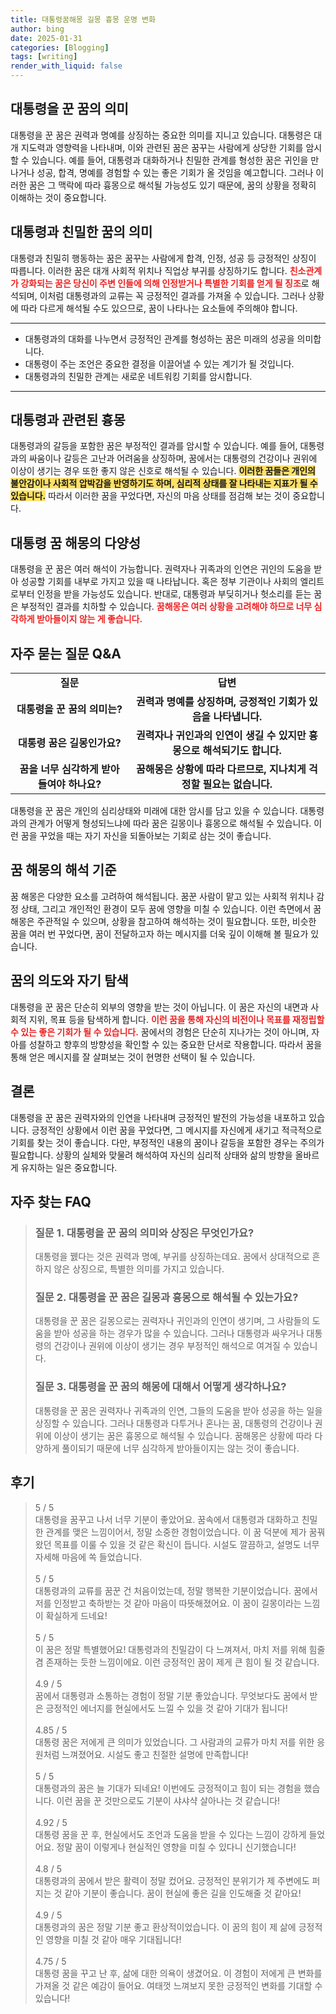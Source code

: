 ```yaml
---
title: 대통령꿈해몽 길몽 흉몽 운명 변화
author: bing
date: 2025-01-31
categories: [Blogging]
tags: [writing]
render_with_liquid: false
---
```



<h2 id='꿈의 상징과 대통령의 의미'>대통령을 꾼 꿈의 의미</h2>

<p>대통령을 꾼 꿈은 권력과 명예를 상징하는 중요한 의미를 지니고 있습니다. 대통령은 대개 지도력과 영향력을 나타내며, 이와 관련된 꿈은 꿈꾸는 사람에게 상당한 기회를 암시할 수 있습니다. 예를 들어, 대통령과 대화하거나 친밀한 관계를 형성한 꿈은 귀인을 만나거나 성공, 합격, 명예를 경험할 수 있는 좋은 기회가 올 것임을 예고합니다. 그러나 이러한 꿈은 그 맥락에 따라 흉몽으로 해석될 가능성도 있기 때문에, 꿈의 상황을 정확히 이해하는 것이 중요합니다.</p>

<h2 id='꿈 속 대통령과의 친밀한 관계'>대통령과 친밀한 꿈의 의미</h2>

<p>대통령과 친밀히 행동하는 꿈은 꿈꾸는 사람에게 합격, 인정, 성공 등 긍정적인 상징이 따릅니다. 이러한 꿈은 대개 사회적 위치나 직업상 부귀를 상징하기도 합니다. <b><span style="color: #ee2323;">친소관계가 강화되는 꿈은 당신이 주변 인들에 의해 인정받거나 특별한 기회를 얻게 될 징조</span></b>로 해석되며, 이처럼 대통령과의 교류는 꼭 긍정적인 결과를 가져올 수 있습니다. 그러나 상황에 따라 다르게 해석될 수도 있으므로, 꿈이 나타나는 요소들에 주의해야 합니다.</p>

<hr />

<ul>
    <li>대통령과의 대화를 나누면서 긍정적인 관계를 형성하는 꿈은 미래의 성공을 의미합니다.</li>
    <li>대통령이 주는 조언은 중요한 결정을 이끌어낼 수 있는 계기가 될 것입니다.</li>
    <li>대통령과의 친밀한 관계는 새로운 네트워킹 기회를 암시합니다.</li>
</ul>

<hr />

<h2 id='대통령과의 갈등 해석'>대통령과 관련된 흉몽</h2>

<p>대통령과의 갈등을 포함한 꿈은 부정적인 결과를 암시할 수 있습니다. 예를 들어, 대통령과의 싸움이나 갈등은 고난과 어려움을 상징하며, 꿈에서는 대통령의 건강이나 권위에 이상이 생기는 경우 또한 좋지 않은 신호로 해석될 수 있습니다. <b><span style="background-color: #ffe066;">이러한 꿈들은 개인의 불안감이나 사회적 압박감을 반영하기도 하며, 심리적 상태를 잘 나타내는 지표가 될 수 있습니다.</span></b> 따라서 이러한 꿈을 꾸었다면, 자신의 마음 상태를 점검해 보는 것이 중요합니다.</p>

<h2 id='대통령 꿈해몽의 다양성'>대통령 꿈 해몽의 다양성</h2>

<p>대통령을 꾼 꿈은 여러 해석이 가능합니다. 권력자나 귀족과의 인연은 귀인의 도움을 받아 성공할 기회를 내부로 가지고 있을 때 나타납니다. 혹은 정부 기관이나 사회의 엘리트로부터 인정을 받을 가능성도 있습니다. 반대로, 대통령과 부딪히거나 헛소리를 듣는 꿈은 부정적인 결과를 치하할 수 있습니다. <b><span style="color: #ee2323;">꿈해몽은 여러 상황을 고려해야 하므로 너무 심각하게 받아들이지 않는 게 좋습니다.</span></b></p>

<h2 id='대통령 꿈에 대한 질문과 답변'>자주 묻는 질문 Q&A</h2>

<table>
    <tr>
        <td style="text-align: center; height: 17px;"><b>질문</b></td>
        <td style="text-align: center; height: 17px;"><b>답변</b></td>
    </tr>
    <tr>
        <td style="text-align: center; height: 17px;"><b>대통령을 꾼 꿈의 의미는?</b></td>
        <td style="text-align: center; height: 17px;"><b>권력과 명예를 상징하며, 긍정적인 기회가 있음을 나타냅니다.</b></td>
    </tr>
    <tr>
        <td style="text-align: center; height: 17px;"><b>대통령 꿈은 길몽인가요?</b></td>
        <td style="text-align: center; height: 17px;"><b>권력자나 귀인과의 인연이 생길 수 있지만 흉몽으로 해석되기도 합니다.</b></td>
    </tr>
    <tr>
        <td style="text-align: center; height: 17px;"><b>꿈을 너무 심각하게 받아들여야 하나요?</b></td>
        <td style="text-align: center; height: 17px;"><b>꿈해몽은 상황에 따라 다르므로, 지나치게 걱정할 필요는 없습니다.</b></td>
    </tr>
</table>

<p>대통령을 꾼 꿈은 개인의 심리상태와 미래에 대한 암시를 담고 있을 수 있습니다. 대통령과의 관계가 어떻게 형성되느냐에 따라 꿈은 길몽이나 흉몽으로 해석될 수 있습니다. 이런 꿈을 꾸었을 때는 자기 자신을 되돌아보는 기회로 삼는 것이 좋습니다.</p>

<h2 id='대통령 꿈의 해석 기준'>꿈 해몽의 해석 기준</h2>

<p>꿈 해몽은 다양한 요소를 고려하여 해석됩니다. 꿈꾼 사람이 맡고 있는 사회적 위치나 감정 상태, 그리고 개인적인 환경이 모두 꿈에 영향을 미칠 수 있습니다. 이런 측면에서 꿈 해몽은 주관적일 수 있으며, 상황을 참고하여 해석하는 것이 필요합니다. 또한, 비슷한 꿈을 여러 번 꾸었다면, 꿈이 전달하고자 하는 메시지를 더욱 깊이 이해해 볼 필요가 있습니다.</p>

<h2 id='꿈의 의도'>꿈의 의도와 자기 탐색</h2>

<p>대통령을 꾼 꿈은 단순히 외부의 영향을 받는 것이 아닙니다. 이 꿈은 자신의 내면과 사회적 지위, 목표 등을 탐색하게 합니다. <b><span style="color: #ee2323;">이런 꿈을 통해 자신의 비전이나 목표를 재정립할 수 있는 좋은 기회가 될 수 있습니다.</span></b> 꿈에서의 경험은 단순히 지나가는 것이 아니며, 자아를 성찰하고 향후의 방향성을 확인할 수 있는 중요한 단서로 작용합니다. 따라서 꿈을 통해 얻은 메시지를 잘 살펴보는 것이 현명한 선택이 될 수 있습니다.</p>

<h2 id='결론'>결론</h2>

<p>대통령을 꾼 꿈은 권력자와의 인연을 나타내며 긍정적인 발전의 가능성을 내포하고 있습니다. 긍정적인 상황에서 이런 꿈을 꾸었다면, 그 메시지를 자신에게 새기고 적극적으로 기회를 찾는 것이 좋습니다. 다만, 부정적인 내용의 꿈이나 갈등을 포함한 경우는 주의가 필요합니다. 상황의 실체와 맞물려 해석하여 자신의 심리적 상태와 삶의 방향을 올바르게 유지하는 일은 중요합니다.</p>


<h2 id='자주_찾는_FAQ'>자주 찾는 FAQ</h2>
<div itemscope="" itemtype="https://schema.org/FAQPage"> 
<blockquote> 
<div itemscope="" itemprop="mainEntity" itemtype="https://schema.org/Question"> 
<h3 itemprop="name">질문 1. 대통령을 꾼 꿈의 의미와 상징은 무엇인가요?</h3> 
<div itemscope="" itemprop="acceptedAnswer" itemtype="https://schema.org/Answer"> 
<span itemprop="text"> 
<p>대통령을 꿼다는 것은 권력과 명예, 부귀를 상징하는데요. 꿈에서 상대적으로 흔하지 않은 상징으로, 특별한 의미를 가지고 있습니다.</p> 
</span> 
</div> 
</div> 

<div itemscope="" itemprop="mainEntity" itemtype="https://schema.org/Question"> 
<h3 itemprop="name">질문 2. 대통령을 꾼 꿈은 길몽과 흉몽으로 해석될 수 있는가요?</h3> 
<div itemscope="" itemprop="acceptedAnswer" itemtype="https://schema.org/Answer"> 
<span itemprop="text"> 
<p>대통령을 꾼 꿈은 길몽으로는 권력자나 귀인과의 인연이 생기며, 그 사람들의 도움을 받아 성공을 하는 경우가 많을 수 있습니다. 그러나 대통령과 싸우거나 대통령의 건강이나 권위에 이상이 생기는 경우 부정적인 해석으로 여겨질 수 있습니다.</p> 
</span> 
</div> 
</div> 

<div itemscope="" itemprop="mainEntity" itemtype="https://schema.org/Question"> 
<h3 itemprop="name">질문 3. 대통령을 꾼 꿈의 해몽에 대해서 어떻게 생각하나요?</h3> 
<div itemscope="" itemprop="acceptedAnswer" itemtype="https://schema.org/Answer"> 
<span itemprop="text"> 
<p>대통령을 꾼 꿈은 권력자나 귀족과의 인연, 그들의 도움을 받아 성공을 하는 일을 상징할 수 있습니다. 그러나 대통령과 다투거나 혼나는 꿈, 대통령의 건강이나 권위에 이상이 생기는 꿈은 흉몽으로 해석될 수 있습니다. 꿈해몽은 상황에 따라 다양하게 풀이되기 때문에 너무 심각하게 받아들이지는 않는 것이 좋습니다.</p> 
</span> 
</div> 
</div> 

</blockquote> 
</div>
<h2 id='후기'>후기</h2>
<div itemscope itemtype="https://schema.org/Product">
  <blockquote>
  <div itemprop="review" itemscope itemtype="https://schema.org/Review">
      <div itemprop="reviewRating" itemscope itemtype="https://schema.org/Rating"> <span itemprop="ratingValue">5</span> / <span itemprop="bestRating">5</span> </div>
      <span itemprop="reviewBody">대통령을 꿈꾸고 나서 너무 기분이 좋았어요. 꿈속에서 대통령과 대화하고 친밀한 관계를 맺은 느낌이어서, 정말 소중한 경험이었습니다. 이 꿈 덕분에 제가 꿈꿔왔던 목표를 이룰 수 있을 것 같은 확신이 듭니다. 시설도 깔끔하고, 설명도 너무 자세해 마음에 쏙 들었습니다.</span>
  </div>
  <br>
  <div itemprop="review" itemscope itemtype="https://schema.org/Review">
      <div itemprop="reviewRating" itemscope itemtype="https://schema.org/Rating"> <span itemprop="ratingValue">5</span> / <span itemprop="bestRating">5</span> </div>
      <span itemprop="reviewBody">대통령과의 교류를 꿈꾼 건 처음이었는데, 정말 행복한 기분이었습니다. 꿈에서 저를 인정받고 축하받는 것 같아 마음이 따뜻해졌어요. 이 꿈이 길몽이라는 느낌이 확실하게 드네요!</span>
  </div>
  <br>
  <div itemprop="review" itemscope itemtype="https://schema.org/Review">
      <div itemprop="reviewRating" itemscope itemtype="https://schema.org/Rating"> <span itemprop="ratingValue">5</span> / <span itemprop="bestRating">5</span> </div>
      <span itemprop="reviewBody">이 꿈은 정말 특별했어요! 대통령과의 친밀감이 다 느껴져서, 마치 저를 위해 힘줄 겸 존재하는 듯한 느낌이에요. 이런 긍정적인 꿈이 제게 큰 힘이 될 것 같습니다.</span>
  </div>
  <br>
  <div itemprop="review" itemscope itemtype="https://schema.org/Review">
      <div itemprop="reviewRating" itemscope itemtype="https://schema.org/Rating"> <span itemprop="ratingValue">4.9</span> / <span itemprop="bestRating">5</span> </div>
      <span itemprop="reviewBody">꿈에서 대통령과 소통하는 경험이 정말 기분 좋았습니다. 무엇보다도 꿈에서 받은 긍정적인 에너지를 현실에서도 느낄 수 있을 것 같아 기대가 됩니다!</span>
  </div>
  <br>
  <div itemprop="review" itemscope itemtype="https://schema.org/Review">
      <div itemprop="reviewRating" itemscope itemtype="https://schema.org/Rating"> <span itemprop="ratingValue">4.85</span> / <span itemprop="bestRating">5</span> </div>
      <span itemprop="reviewBody">대통령 꿈은 저에게 큰 의미가 있었습니다. 그 사람과의 교류가 마치 저를 위한 응원처럼 느껴졌어요. 시설도 좋고 친절한 설명에 만족합니다!</span>
  </div>
  <br>
  <div itemprop="review" itemscope itemtype="https://schema.org/Review">
      <div itemprop="reviewRating" itemscope itemtype="https://schema.org/Rating"> <span itemprop="ratingValue">5</span> / <span itemprop="bestRating">5</span> </div>
      <span itemprop="reviewBody">대통령과의 꿈은 늘 기대가 되네요! 이번에도 긍정적이고 힘이 되는 경험을 했습니다. 이런 꿈을 꾼 것만으로도 기분이 샤샤샥 살아나는 것 같습니다!</span>
  </div>
  <br>
  <div itemprop="review" itemscope itemtype="https://schema.org/Review">
      <div itemprop="reviewRating" itemscope itemtype="https://schema.org/Rating"> <span itemprop="ratingValue">4.92</span> / <span itemprop="bestRating">5</span> </div>
      <span itemprop="reviewBody">대통령 꿈을 꾼 후, 현실에서도 조언과 도움을 받을 수 있다는 느낌이 강하게 들었어요. 정말 꿈이 이렇게나 현실적인 영향을 미칠 수 있다니 신기했습니다!</span>
  </div>
  <br>
  <div itemprop="review" itemscope itemtype="https://schema.org/Review">
      <div itemprop="reviewRating" itemscope itemtype="https://schema.org/Rating"> <span itemprop="ratingValue">4.8</span> / <span itemprop="bestRating">5</span> </div>
      <span itemprop="reviewBody">대통령과의 꿈에서 받은 활력이 정말 컸어요. 긍정적인 분위기가 제 주변에도 퍼지는 것 같아 기분이 좋습니다. 꿈이 현실에 좋은 길을 인도해줄 것 같아요!</span>
  </div>
  <br>
  <div itemprop="review" itemscope itemtype="https://schema.org/Review">
      <div itemprop="reviewRating" itemscope itemtype="https://schema.org/Rating"> <span itemprop="ratingValue">4.9</span> / <span itemprop="bestRating">5</span> </div>
      <span itemprop="reviewBody">대통령과의 꿈은 정말 기분 좋고 환상적이었습니다. 이 꿈의 힘이 제 삶에 긍정적인 영향을 미칠 것 같아 매우 기대됩니다!</span>
  </div>
  <br>
  <div itemprop="review" itemscope itemtype="https://schema.org/Review">
      <div itemprop="reviewRating" itemscope itemtype="https://schema.org/Rating"> <span itemprop="ratingValue">4.75</span> / <span itemprop="bestRating">5</span> </div>
      <span itemprop="reviewBody">대통령 꿈을 꾸고 난 후, 삶에 대한 의욕이 생겼어요. 이 경험이 저에게 큰 변화를 가져올 것 같은 예감이 들어요. 여태껏 느껴보지 못한 긍정적인 변화를 기대할 수 있습니다!</span>
  </div>
  </blockquote>
</div>
